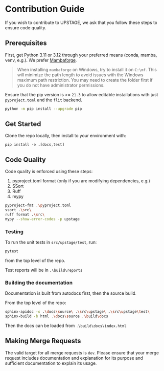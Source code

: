 # Contribution Guide

If you wish to contribute to UPSTAGE, we ask that you follow these steps to ensure code quality.

## Prerequisites

First, get Python 3.11 or 3.12 through your preferred means (conda, mamba, venv, e.g.). We prefer [Mambaforge](https://github.com/conda-forge/miniforge).

> When installing `mambaforge` on Windows, try to install it on `C:\mf`.
This will minimize the path length to avoid issues with the Windows
maximum path restriction. You may need to create the folder first if you
do not have administrator permissions.

Ensure that the pip version is >= `21.3` to allow editable installations with just `pyproject.toml` and the `flit` backend.

```bash
python -m pip install --upgrade pip
```

## Get Started

Clone the repo locally, then install to your environment with:

``pip install -e .[docs,test]``

## Code Quality

Code quality is enforced using these steps:

1. pyproject.toml format (only if you are modifying dependencies, e.g.)
2. SSort
3. Ruff
4. mypy

```bash
pyproject-fmt .\pyproject.toml
ssort .\src\
ruff format .\src\
mypy --show-error-codes -p upstage
```

### Testing

To run the unit tests in `src/upstage/test`, run:

```bash
pytest
```

from the top level of the repo.

Test reports will be in `.\build\reports`

### Building the documentation

Documentation is built from autodocs first, then the source build.

From the top level of the repo:

```bash
sphinx-apidoc -o .\docs\source\ .\src\upstage\ .\src\upstage\test\
sphinx-build -b html .\docs\source .\build\docs
```

Then the docs can be loaded from `.\build\docs\index.html`

## Making Merge Requests

The valid target for all merge requests is `dev`. Please ensure that your merge request includes documentation and explanation for its purpose and sufficient documentation to explain its usage.
